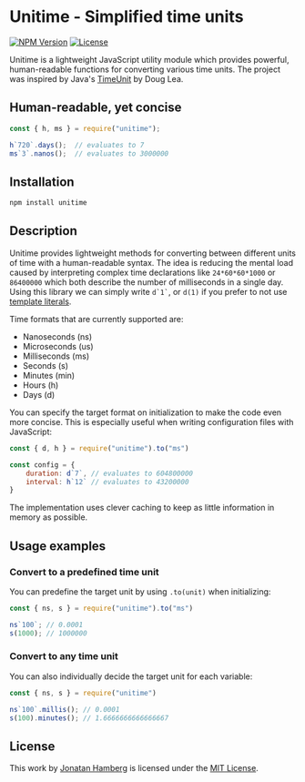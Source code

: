 # Unitime - Simplified time units

[![NPM Version][npm-version]][npm-url]
[![License][license-badge]][license-url]

Unitime is a lightweight JavaScript utility module which provides powerful, human-readable functions for converting various time units. The project was inspired by Java's [TimeUnit](https://docs.oracle.com/javase/7/docs/api/java/util/concurrent/TimeUnit.html) by Doug Lea.

## Human-readable, yet concise

```js
const { h, ms } = require("unitime");

h`720`.days();  // evaluates to 7
ms`3`.nanos();  // evaluates to 3000000
```

## Installation
```bash
npm install unitime
```

[npm-version]: https://img.shields.io/npm/v/unitime.svg?style=flat-square
[npm-url]: https://www.npmjs.com/package/unitime
[license-badge]: https://img.shields.io/badge/License-MIT-yellow.svg
[license-url]: https://opensource.org/licenses/MIT

## Description
Unitime provides lightweight methods for converting between different units of time with a human-readable syntax. The idea is reducing the mental load caused by interpreting complex time declarations like `24*60*60*1000` or `86400000` which both describe the number of milliseconds in a single day. Using this library we can simply write `` d`1` ``, or `d(1)` if you prefer to not use [template literals](https://developer.mozilla.org/en-US/docs/Web/JavaScript/Reference/Template_literals).

Time formats that are currently supported are:
- Nanoseconds (ns)
- Microseconds (us)
- Milliseconds (ms)
- Seconds (s)
- Minutes (min)
- Hours (h)
- Days (d)

You can specify the target format on initialization to make the code even more concise. This is especially useful when writing configuration files with JavaScript:

```js
const { d, h } = require("unitime").to("ms")

const config = {
    duration: d`7`, // evaluates to 604800000
    interval: h`12` // evaluates to 43200000
}

```

The implementation uses clever caching to keep as little information in memory as possible.

## Usage examples

### Convert to a predefined time unit
You can predefine the target unit by using `.to(unit)` when initializing:

```js
const { ns, s } = require("unitime").to("ms")

ns`100`; // 0.0001
s(1000); // 1000000
```

### Convert to any time unit
You can also individually decide the target unit for each variable:
```js
const { ns, s } = require("unitime")

ns`100`.millis(); // 0.0001
s(100).minutes(); // 1.6666666666666667
```

## License
This work by [Jonatan Hamberg](https://www.cs.helsinki.fi/u/hajo/) is licensed under the [MIT License](https://tldrlegal.com/license/mit-license).
